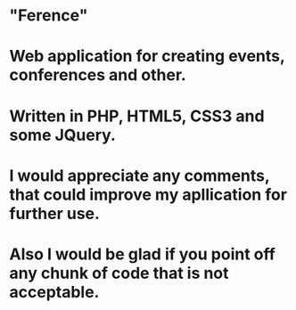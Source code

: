 # "Ference"
# Web application for creating events, conferences and other.
# Written in PHP, HTML5, CSS3 and some JQuery.
# I would appreciate any comments, that could improve my apllication for further use.
# Also I would be glad if you point off any chunk of code that is not acceptable.
